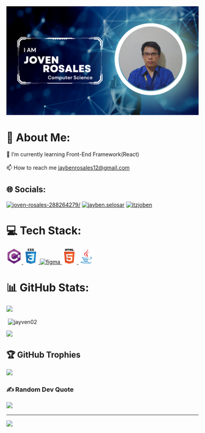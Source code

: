 <img src = "Cover.png" alt = "logo" style="max-width: 100%;">

# 💫 About Me:
🌱 I’m currently learning Front-End Framework(React)<br><br>📫 How to reach me jaybenrosales12@gmail.com


## 🌐 Socials:
<p align="left">
<a href="https://linkedin.com/in/joven-rosales-288264279/" target="blank"><img align="center" src="https://raw.githubusercontent.com/rahuldkjain/github-profile-readme-generator/master/src/images/icons/Social/linked-in-alt.svg" alt="joven-rosales-288264279/" height="30" width="40" /></a>
<a href="https://fb.com/jayben.selosar" target="blank"><img align="center" src="https://raw.githubusercontent.com/rahuldkjain/github-profile-readme-generator/master/src/images/icons/Social/facebook.svg" alt="jayben.selosar" height="30" width="40" /></a>
<a href="https://instagram.com/itzjoben" target="blank"><img align="center" src="https://raw.githubusercontent.com/rahuldkjain/github-profile-readme-generator/master/src/images/icons/Social/instagram.svg" alt="itzjoben" height="30" width="40" /></a>
</p>

# 💻 Tech Stack:
<p align="left"> <a href="https://www.w3schools.com/cs/" target="_blank" rel="noreferrer"> <img src="https://raw.githubusercontent.com/devicons/devicon/master/icons/csharp/csharp-original.svg" alt="csharp" width="40" height="40"/> </a> <a href="https://www.w3schools.com/css/" target="_blank" rel="noreferrer"> <img src="https://raw.githubusercontent.com/devicons/devicon/master/icons/css3/css3-original-wordmark.svg" alt="css3" width="40" height="40"/> </a> <a href="https://www.figma.com/" target="_blank" rel="noreferrer"> <img src="https://www.vectorlogo.zone/logos/figma/figma-icon.svg" alt="figma" width="40" height="40"/> </a> <a href="https://www.w3.org/html/" target="_blank" rel="noreferrer"> <img src="https://raw.githubusercontent.com/devicons/devicon/master/icons/html5/html5-original-wordmark.svg" alt="html5" width="40" height="40"/> </a> <a href="https://www.java.com" target="_blank" rel="noreferrer"> <img src="https://raw.githubusercontent.com/devicons/devicon/master/icons/java/java-original.svg" alt="java" width="40" height="40"/> </a> </p>

# 📊 GitHub Stats:
![](https://github-readme-streak-stats.herokuapp.com/?user=JayVen02&theme=blueberry&hide_border=false)<br/>

<p>&nbsp;<img align="center" src="https://github-readme-stats.vercel.app/api?username=jayven02&theme=blueberry&hide_border=false" alt="jayven02" /></p>

![](https://github-readme-stats.vercel.app/api/top-langs/?username=JayVen02&theme=blueberry&hide_border=false&include_all_commits=true&count_private=true&layout=compact)


## 🏆 GitHub Trophies
![](https://github-profile-trophy.vercel.app/?username=JayVen02&theme=radical&no-frame=false&no-bg=false&margin-w=4)

### ✍️ Random Dev Quote
![](https://quotes-github-readme.vercel.app/api?type=horizontal&theme=radical)

---
[![](https://visitcount.itsvg.in/api?id=JayVen02&icon=0&color=1)](https://visitcount.itsvg.in)

<!-- Proudly created with GPRM ( https://gprm.itsvg.in ) -->
